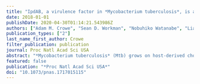 ```yaml
---
title: "IpdAB, a virulence factor in *Mycobacterium tuberculosis*, is a cholesterol ring-cleaving hydrolase"
date: 2018-01-01
publishDate: 2020-04-30T01:14:21.543986Z
authors: ["Adam M. Crowe", "Sean D. Workman", "Nobuhiko Watanabe", "Liam J. Worrall", "Natalie C. J. Strynadka", "Lindsay D. Eltis"]
publication_types: ["2"]
last_name_first_author: Crowe
filter_publication: publication
journal: Proc Natl Acad Sci USA
abstract: "*Mycobacterium tuberculosis* (Mtb) grows on host-derived cholesterol during infection. IpdAB, found in all steroid-degrading bacteria and a determinant of pathogenicity, has been implicated in the hydrolysis of the last steroid ring. Phylogenetic analyses revealed that IpdAB orthologs form a clade of CoA transferases (CoTs). In a coupled assay with a thiolase, IpdAB transformed the cholesterol catabolite (R)-2-(2-carboxyethyl)-3-methyl-6-oxocyclohex-1-ene-1-carboxyl-CoA (COCHEA-CoA) and CoASH to 4-methyl-5-oxo-octanedioyl-CoA (MOODA-CoA) and acetyl-CoA with high specificity (*k*<sub>cat</sub>/*K*<sub>m</sub> = 5.8 ± 0.8 × 104 M<sup>-1</sup>·s<sup>-1</sup>). The structure of MOODA-CoA was consistent with IpdAB hydrolyzing COCHEA-CoA to a β-keto-thioester, a thiolase substrate. Contrary to characterized CoTs, IpdAB exhibited no activity toward small CoA thioesters. Further, IpdAB lacks the catalytic glutamate residue that is conserved in the β-subunit of characterized CoTs and a glutamyl-CoA intermediate was not trapped during turnover. By contrast, Glu105<sup>A</sup>, conserved in the a-subunit of IpdAB, was essential for catalysis. A crystal structure of the IpdAB·COCHEA-CoA complex, solved to 1.4 Å, revealed that Glu105<sup>A</sup> is positioned to act as a catalytic base. Upon titration with COCHEA-CoA, the E105A<sup>A</sup> variant accumulated a yellow-colored species (λ<sub>max</sub> = 310 nm; *K*<sub>d</sub> = 0.4 ± 0.2 μM) typical of β-keto enolates. In the presence of D<sub>2</sub>O, IpdAB catalyzed the deuteration of COCHEA-CoA adjacent to the hydroxylation site at rates consistent with *k*<sub>cat</sub>. Based on these data and additional IpdAB variants, we propose a retro-Claisen condensation-like mechanism for the IpdAB-mediated hydrolysis of COCHEA-CoA. This study expands the range of known reactions catalyzed by the CoT superfamily and provides mechanistic insight into an important determinant of Mtb pathogenesis. [on SciFinder(R)]"
featured: false
publication: "*Proc Natl Acad Sci USA*"
doi: "10.1073/pnas.1717015115"
---
```



